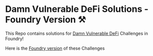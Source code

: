 # Damn Vulnerable DeFi Solutions - Foundry Version ⚒️

This Repo contains solutions for [Damn Vulnerable DeFi](https://www.damnvulnerabledefi.xyz/) Challenges in Foundry!

Here is the [Foundry version](https://github.com/nicolasgarcia214/damn-vulnerable-defi-foundry) of these Challenges
